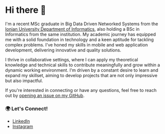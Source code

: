 # Hi there 👋

I'm a recent MSc graduate in Big Data Driven Networked Systems from the [Ionian University Department of Informatics](https://di.ionio.gr/en/), also holding a BSc in Informatics from the same institution. My academic journey has equipped me with a solid foundation in technology and a keen aptitude for tackling complex problems. I've honed my skills in mobile and web application development, delivering innovative and quality solutions.

I thrive in collaborative settings, where I can apply my theoretical knowledge and technical skills to contribute meaningfully and grow within a dynamic working environment. I'm driven by a constant desire to learn and expand my skillset, aiming to develop projects that are not only impressive but also impactful.

If you're interested in connecting or have any questions, feel free to reach out by [opening an issue on my GitHub](https://github.com/iliastzanis/iliastzanis/issues/new/choose).

### 🌍 Let's Connect!

- [LinkedIn](https://www.linkedin.com/in/ilias-tzanis/)
- [Instagram](https://www.instagram.com/iliastzanis/)


